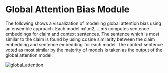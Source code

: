 # Global Attention Bias Module

The following shows a visualization of modelling global attention bias using an ensemble approach. Each model m1,m2,...,m5 computes sentence embeddings for claim and context sentences. The sentence which is most similar to the claim is found by using cosine similarity between the claim embedding and sentence embedding for each model. The context sentence voted as most similar by the majority of models is taken as the output of the global attention model.


![global_attention](https://github.com/kishanmaharaj/gaze-hallucination-detection/assets/16451688/edb08f79-1d70-412c-9285-adb95f34f33e)

